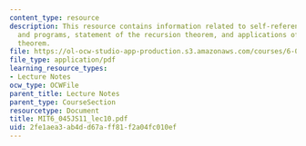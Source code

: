 ```yaml
---
content_type: resource
description: This resource contains information related to self-referencing machines
  and programs, statement of the recursion theorem, and applications of the recursion
  theorem.
file: https://ol-ocw-studio-app-production.s3.amazonaws.com/courses/6-045j-automata-computability-and-complexity-spring-2011/2fe1aea3ab4dd67aff81f2a04fc010ef_MIT6_045JS11_lec10.pdf
file_type: application/pdf
learning_resource_types:
- Lecture Notes
ocw_type: OCWFile
parent_title: Lecture Notes
parent_type: CourseSection
resourcetype: Document
title: MIT6_045JS11_lec10.pdf
uid: 2fe1aea3-ab4d-d67a-ff81-f2a04fc010ef
---
```

